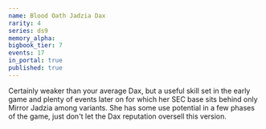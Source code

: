 ```yaml
---
name: Blood Oath Jadzia Dax
rarity: 4
series: ds9
memory_alpha:
bigbook_tier: 7
events: 17
in_portal: true
published: true
---
```


Certainly weaker than your average Dax, but a useful skill set in the early game and plenty of events later on for which her SEC base sits behind only Mirror Jadzia among variants. She has some use potential in a few phases of the game, just don't let the Dax reputation oversell this version.
